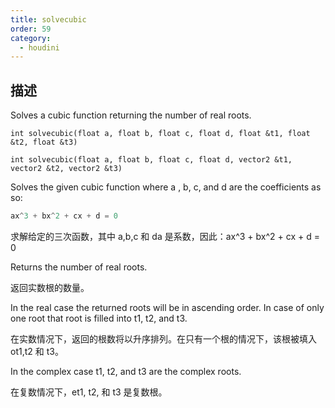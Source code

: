 ```yaml
---
title: solvecubic
order: 59
category:
  - houdini
---
```

    
## 描述

Solves a cubic function returning the number of real roots.

`int solvecubic(float a, float b, float c, float d, float &t1, float &t2, float &t3)`

`int solvecubic(float a, float b, float c, float d, vector2 &t1, vector2 &t2, vector2 &t3)`

Solves the given cubic function where a , b, c, and d are the coefficients as
so:

```c
ax^3 + bx^2 + cx + d = 0
```

求解给定的三次函数，其中 a,b,c 和 da 是系数，因此：ax^3 + bx^2 + cx + d = 0

Returns the number of real roots.

返回实数根的数量。

In the real case the returned roots will be in ascending order. In case of
only one root that root is filled into t1, t2, and t3.

在实数情况下，返回的根数将以升序排列。在只有一个根的情况下，该根被填入 ot1,t2 和 t3。

In the complex case t1, t2, and t3 are the complex roots.

在复数情况下，et1, t2, 和 t3 是复数根。
